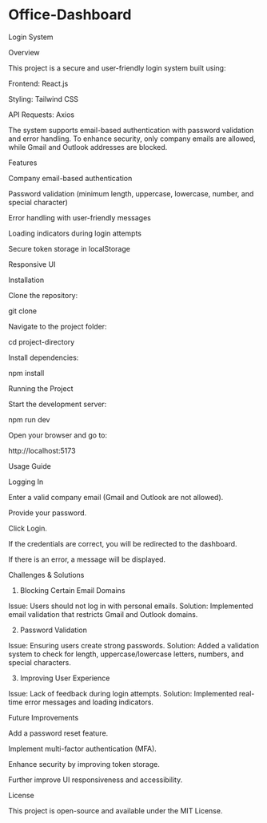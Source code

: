 # Office-Dashboard
Login System

Overview

This project is a secure and user-friendly login system built using:

Frontend: React.js

Styling: Tailwind CSS

API Requests: Axios

The system supports email-based authentication with password validation and error handling. To enhance security, only company emails are allowed, while Gmail and Outlook addresses are blocked.

Features

Company email-based authentication

Password validation (minimum length, uppercase, lowercase, number, and special character)

Error handling with user-friendly messages

Loading indicators during login attempts

Secure token storage in localStorage

Responsive UI

Installation

Clone the repository:

git clone <repo-url>

Navigate to the project folder:

cd project-directory

Install dependencies:

npm install

Running the Project

Start the development server:

npm run dev

Open your browser and go to:

http://localhost:5173

Usage Guide

Logging In

Enter a valid company email (Gmail and Outlook are not allowed).

Provide your password.

Click Login.

If the credentials are correct, you will be redirected to the dashboard.

If there is an error, a message will be displayed.

Challenges & Solutions

1. Blocking Certain Email Domains

Issue: Users should not log in with personal emails.
Solution: Implemented email validation that restricts Gmail and Outlook domains.

2. Password Validation

Issue: Ensuring users create strong passwords.
Solution: Added a validation system to check for length, uppercase/lowercase letters, numbers, and special characters.

3. Improving User Experience

Issue: Lack of feedback during login attempts.
Solution: Implemented real-time error messages and loading indicators.

Future Improvements

Add a password reset feature.

Implement multi-factor authentication (MFA).

Enhance security by improving token storage.

Further improve UI responsiveness and accessibility.

License

This project is open-source and available under the MIT License.

